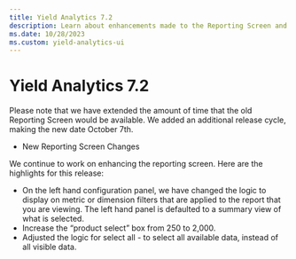 ```yaml
---
title: Yield Analytics 7.2
description: Learn about enhancements made to the Reporting Screen and what are the highlights of this release. 
ms.date: 10/28/2023
ms.custom: yield-analytics-ui
---
```


# Yield Analytics 7.2

Please note that we have extended the amount of time that the old Reporting Screen would be available. We added an additional release cycle, making the new date October 7th.

- New Reporting Screen Changes

We continue to work on enhancing the reporting screen. Here are the highlights for this release:

- On the left hand configuration panel, we have changed the logic to display on metric or dimension filters that are applied to the report that you are viewing. The left hand panel is defaulted to a summary view of what is selected.
- Increase the “product select” box from 250 to 2,000.
- Adjusted the logic for select all - to select all available data, instead of all visible data.
